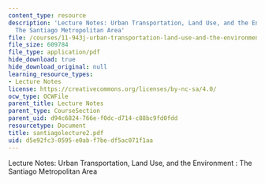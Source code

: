 ```yaml
---
content_type: resource
description: 'Lecture Notes: Urban Transportation, Land Use, and the Environment :
  The Santiago Metropolitan Area'
file: /courses/11-943j-urban-transportation-land-use-and-the-environment-spring-2002/d5e92fc30595e0abf7bedf5ac071f1aa_santiagolecture2.pdf
file_size: 609784
file_type: application/pdf
hide_download: true
hide_download_original: null
learning_resource_types:
- Lecture Notes
license: https://creativecommons.org/licenses/by-nc-sa/4.0/
ocw_type: OCWFile
parent_title: Lecture Notes
parent_type: CourseSection
parent_uid: d94c6824-766e-f0dc-d714-c88bc9fd0fdd
resourcetype: Document
title: santiagolecture2.pdf
uid: d5e92fc3-0595-e0ab-f7be-df5ac071f1aa
---
```

Lecture Notes: Urban Transportation, Land Use, and the Environment : The Santiago Metropolitan Area